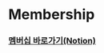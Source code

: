 # Membership

### [멤버십 바로가기](https://www.notion.so/ludium/Membership-8a5d91f6823941b2a36f72262af4dcbe)[(Notion)](https://www.notion.so/ludium/Membership-8a5d91f6823941b2a36f72262af4dcbe)
